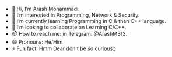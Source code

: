 - 👋 Hi, I’m Arash Mohammadi.
- 👀 I’m interested in Programming, Network & Security.
- 🌱 I’m currently learning Programming in C & then C++ language.
- 💞️ I’m looking to collaborate on Learning C/C++.
- 📫 How to reach me: in Telegram: @ArashM313.
- 😄 Pronouns: He/Him
- ⚡ Fun fact: Hmm Dear don't be so curious:)

<!---
ArashM313/ArashM313 is a ✨ special ✨ repository because its `README.md` (this file) appears on your GitHub profile.
You can click the Preview link to take a look at your changes.
--->
